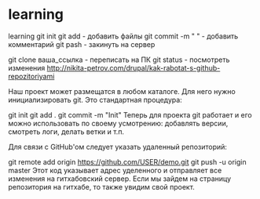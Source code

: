 # learning
learning
git init
git add - добавить файлы
git commit -m " " - добавить комментарий
git pash - закинуть на сервер


git clone ваша_ссылка  - переписать на ПК
git status - посмотреть изменения
http://nikita-petrov.com/drupal/kak-rabotat-s-github-repozitoriyami 

Наш проект может размещатся в любом каталоге. Для него нужно инициализировать git. Это стандартная процедура:

git init
git add .
git commit -m "Init"
Теперь для проекта git работает и его можно использовать по своему усмотрению: добавлять версии, смотреть логи, делать ветки и т.п.

Для связи с GitHub'ом следует указать удаленный репозиторий:

git remote add origin https://github.com/USER/demo.git
git push -u origin master
Этот код указывает адрес уделенного и отправляет все изменения на гитхабовский сервер. Если мы зайдем на страницу репозитория на гитхабе, то также увидим свой проект.
